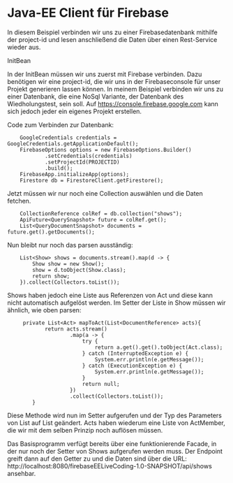 

# Java-EE Client für Firebase
In diesem Beispiel verbinden wir uns zu einer Firebasedatenbank mithilfe der project-id und lesen anschließend die Daten über einen Rest-Service wieder aus.

InitBean

In der InitBean müssen wir uns zuerst mit Firebase verbinden. Dazu benötigen wir eine project-id, die wir uns in der Firebaseconsole für unser Projekt generieren lassen können. In meinem Beispiel verbinden wir uns zu einer Datenbank, die eine NoSql Variante, der Datenbank des Wiedholungstest, sein soll. Auf https://console.firebase.google.com kann sich jedoch jeder ein eigenes Projekt erstellen.

Code zum Verbinden zur Datenbank:

        GoogleCredentials credentials = GoogleCredentials.getApplicationDefault();
        FirebaseOptions options = new FirebaseOptions.Builder()
                .setCredentials(credentials)
                .setProjectId(PROJECTID)
                .build();         
        FirebaseApp.initializeApp(options);
        Firestore db = FirestoreClient.getFirestore();
 
 Jetzt müssen wir nur noch eine Collection auswählen und die Daten fetchen.
 
        CollectionReference colRef = db.collection("shows");
        ApiFuture<QuerySnapshot> future = colRef.get();
        List<QueryDocumentSnapshot> documents = future.get().getDocuments();
 
 Nun bleibt nur noch das parsen ausständig:
 
        List<Show> shows = documents.stream().map(d -> {
            Show show = new Show();
            show = d.toObject(Show.class);
            return show;
        }).collect(Collectors.toList());
 
Shows haben jedoch eine Liste aus Referenzen von Act und diese kann nicht automatisch aufgelöst werden. Im Setter der Liste in Show müssen wir ähnlich, wie oben parsen:

         private List<Act> mapToAct(List<DocumentReference> acts){
                return acts.stream()
                        .map(a -> {
                            try {
                                return a.get().get().toObject(Act.class);
                            } catch (InterruptedException e) {
                                System.err.println(e.getMessage());
                            } catch (ExecutionException e) {
                                System.err.println(e.getMessage());
                            }
                            return null;
                        })
                        .collect(Collectors.toList());
            }
        
Diese Methode wird nun im Setter aufgerufen und der Typ des Parameters von List<Act> auf List<DocumentReference> geändert.
Acts haben wiederum eine Liste von ActMember, die wir mit dem selben Prinzip noch auflösen müssen.
        
Das Basisprogramm verfügt bereits über eine funktionierende Facade, in der nur noch der Setter von Shows aufgerufen werden muss.
Der Endpoint greift dann auf den Getter zu und die Daten sind über die URL: http://localhost:8080/firebaseEELiveCoding-1.0-SNAPSHOT/api/shows ansehbar.
